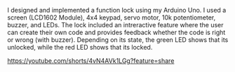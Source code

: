 I designed and implemented a function lock using my Arduino Uno.
I used a screen (LCD1602 Module), 4x4 keypad, servo motor, 10k potentiometer, buzzer, and LEDs. 
The lock included an intreractive feature where the user can create their own code and provides feedback whether the code is right or wrong (with buzzer). 
Depending on its state, the green LED shows that its unlocked, while the red LED shows that its locked.

https://youtube.com/shorts/4vN4AVk1LGg?feature=share
